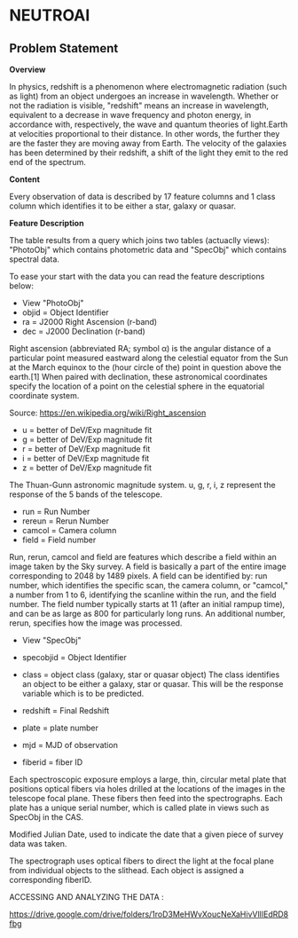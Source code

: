 # NEUTROAI
             
## Problem Statement

**Overview**

In physics, redshift is a phenomenon where electromagnetic radiation (such as light) from an object undergoes an increase in wavelength. Whether or not the radiation is visible, "redshift" means an increase in wavelength, equivalent to a decrease in wave frequency and photon energy, in accordance with, respectively, the wave and quantum theories of light.Earth at velocities proportional to their distance. In other words, the further they are the faster they are moving away from Earth. The velocity of the galaxies has been determined by their redshift, a shift of the light they emit to the red end of the spectrum.

**Content**

Every observation of data is described by 17 feature columns and 1 class column which identifies it to be either a star, galaxy or quasar.

**Feature Description**

The table results from a query which joins two tables (actuaclly views): "PhotoObj" which contains photometric data and "SpecObj" which contains spectral data.

To ease your start with the data you can read the feature descriptions below:

* View "PhotoObj"
* objid = Object Identifier
* ra = J2000 Right Ascension (r-band)
* dec = J2000 Declination (r-band)

Right ascension (abbreviated RA; symbol α) is the angular distance of a particular point measured eastward along the celestial equator from the Sun at the March equinox to the (hour circle of the) point in question above the earth.[1] When paired with declination, these astronomical coordinates specify the location of a point on the celestial sphere in the equatorial coordinate system.

Source: https://en.wikipedia.org/wiki/Right_ascension

* u = better of DeV/Exp magnitude fit
* g = better of DeV/Exp magnitude fit
* r = better of DeV/Exp magnitude fit
* i = better of DeV/Exp magnitude fit
* z = better of DeV/Exp magnitude fit

The Thuan-Gunn astronomic magnitude system. u, g, r, i, z represent the response of the 5 bands of the telescope.

* run = Run Number
* rereun = Rerun Number
* camcol = Camera column
* field = Field number

Run, rerun, camcol and field are features which describe a field within an image taken by the Sky survey. A field is basically a part of the entire image corresponding to 2048 by 1489 pixels. A field can be identified by:
run number, which identifies the specific scan,
the camera column, or "camcol," a number from 1 to 6, identifying the scanline within the run, and
the field number. The field number typically starts at 11 (after an initial rampup time), and can be as large as 800 for particularly long runs.
An additional number, rerun, specifies how the image was processed.
* View "SpecObj"
* specobjid = Object Identifier
* class = object class (galaxy, star or quasar object)
The class identifies an object to be either a galaxy, star or quasar. This will be the response variable which is to be predicted.

* redshift = Final Redshift
* plate = plate number
* mjd = MJD of observation
* fiberid = fiber ID

Each spectroscopic exposure employs a large, thin, circular metal plate that positions optical fibers via holes drilled at the locations of the images in the telescope focal plane. These fibers then feed into the spectrographs. Each plate has a unique serial number, which is called plate in views such as SpecObj in the CAS.

Modified Julian Date, used to indicate the date that a given piece of survey data  was taken.

The spectrograph uses optical fibers to direct the light at the focal plane from individual objects to the slithead. Each object is assigned a corresponding fiberID.

ACCESSING AND ANALYZING THE DATA :

https://drive.google.com/drive/folders/1roD3MeHWvXoucNeXaHivVlIlEdRD8fbg

                                               	   		
                                               	   		

